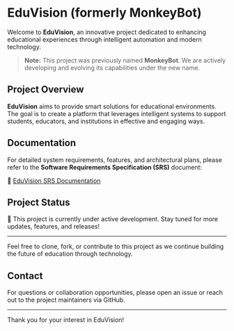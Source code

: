# EduVision (formerly MonkeyBot)

Welcome to **EduVision**, an innovative project dedicated to enhancing educational experiences through intelligent automation and modern technology.

> **Note:** This project was previously named **MonkeyBot**. We are actively developing and evolving its capabilities under the new name.

## Project Overview

**EduVision** aims to provide smart solutions for educational environments. The goal is to create a platform that leverages intelligent systems to support students, educators, and institutions in effective and engaging ways.

## Documentation

For detailed system requirements, features, and architectural plans, please refer to the **Software Requirements Specification (SRS)** document:

📄 [EduVision SRS Documentation](https://github.com/eeemrann/EduVision/wiki)

## Project Status

🚧 This project is currently under active development. Stay tuned for more updates, features, and releases!

---

Feel free to clone, fork, or contribute to this project as we continue building the future of education through technology.

## Contact

For questions or collaboration opportunities, please open an issue or reach out to the project maintainers via GitHub.

---

Thank you for your interest in EduVision!
